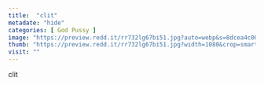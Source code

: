 ```yaml
---
title:  "clit"
metadate: "hide"
categories: [ God Pussy ]
image: "https://preview.redd.it/rr732lg67bi51.jpg?auto=webp&s=8dcea4c00b2a15e182f7a38a3b241386b60b4f54"
thumb: "https://preview.redd.it/rr732lg67bi51.jpg?width=1080&crop=smart&auto=webp&s=0c809b9bf7ee75310374b77f90577a6419adc2bc"
visit: ""
---
```

clit
